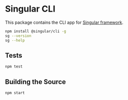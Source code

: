 # Singular CLI

This package contains the CLI app for [Singular framework](https://singularframework.com).

```bash
npm install @singular/cli -g
sg --version
sg --help
```

## Tests

```bash
npm test
```

## Building the Source

```bash
npm start
```
